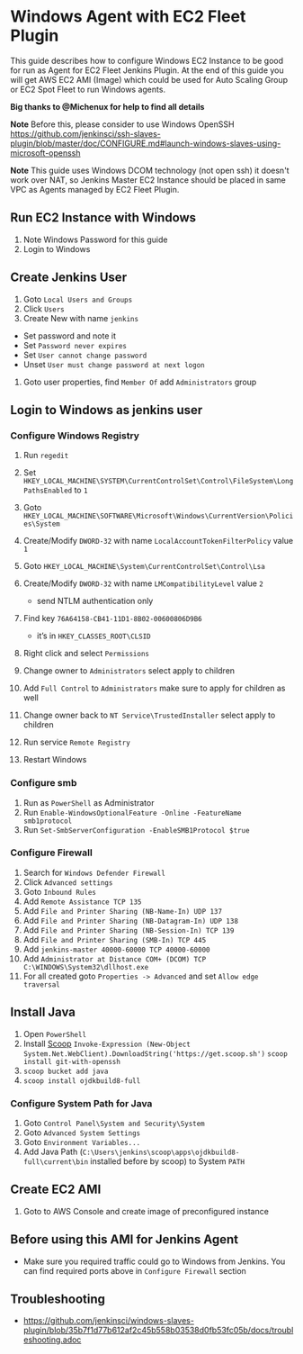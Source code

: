 # Windows Agent with EC2 Fleet Plugin

This guide describes how to configure Windows EC2 Instance to be good for run
as Agent for EC2 Fleet Jenkins Plugin. At the end of this guide you 
will get AWS EC2 AMI (Image) which could be used for Auto Scaling Group
or EC2 Spot Fleet to run Windows agents.

**Big thanks to @Michenux for help to find all details**

**Note** Before this, please consider to use Windows OpenSSH 
https://github.com/jenkinsci/ssh-slaves-plugin/blob/master/doc/CONFIGURE.md#launch-windows-slaves-using-microsoft-openssh

**Note** This guide uses Windows DCOM technology (not open ssh) it doesn't work over NAT,
so Jenkins Master EC2 Instance should be placed in same VPC as Agents managed by EC2 Fleet Plugin.

## Run EC2 Instance with Windows

1. Note Windows Password for this guide
1. Login to Windows

## Create Jenkins User

1. Goto ```Local Users and Groups```
1. Click ```Users```
1. Create New with name ```jenkins```
  - Set password and note it
  - Set ```Password never expires```
  - Set ```User cannot change password```
  - Unset ```User must change password at next logon```
1. Goto user properties, find ```Member Of``` add ```Administrators``` group

## Login to Windows as jenkins user

### Configure Windows Registry

1. Run ```regedit```

1. Set ```HKEY_LOCAL_MACHINE\SYSTEM\CurrentControlSet\Control\FileSystem\LongPathsEnabled``` to ```1```

1. Goto ```HKEY_LOCAL_MACHINE\SOFTWARE\Microsoft\Windows\CurrentVersion\Policies\System```
1. Create/Modify ```DWORD-32``` with name ```LocalAccountTokenFilterPolicy``` value ```1```

1. Goto ```HKEY_LOCAL_MACHINE\System\CurrentControlSet\Control\Lsa```
1. Create/Modify ```DWORD-32``` with name ```LMCompatibilityLevel``` value ```2```
   - send NTLM authentication only
   
1. Find key ```76A64158-CB41-11D1-8B02-00600806D9B6``` 
   - it’s in ```HKEY_CLASSES_ROOT\CLSID```
1. Right click and select ```Permissions```
1. Change owner to ```Administrators``` select apply to children
1. Add ```Full Control``` to ```Administrators``` make sure to apply for children as well
1. Change owner back to ```NT Service\TrustedInstaller``` select apply to children

1. Run service ```Remote Registry```
1. Restart Windows

### Configure smb

1. Run as ```PowerShell``` as Administrator
1. Run ```Enable-WindowsOptionalFeature -Online -FeatureName smb1protocol```
1. Run ```Set-SmbServerConfiguration -EnableSMB1Protocol $true```

### Configure Firewall

1. Search for ```Windows Defender Firewall```
1. Click ```Advanced settings```
1. Goto ```Inbound Rules```
1. Add ```Remote Assistance TCP 135```
1. Add ```File and Printer Sharing (NB-Name-In) UDP 137```
1. Add ```File and Printer Sharing (NB-Datagram-In) UDP 138```
1. Add ```File and Printer Sharing (NB-Session-In) TCP 139```
1. Add ```File and Printer Sharing (SMB-In) TCP 445```
1. Add ```jenkins-master 40000-60000 TCP 40000-60000```
1. Add ```Administrator at Distance COM+ (DCOM) TCP C:\WINDOWS\System32\dllhost.exe```
1. For all created goto ```Properties -> Advanced``` and set ```Allow edge traversal```

## Install Java

1. Open ```PowerShell```
1. Install [Scoop](https://scoop.sh/) ```Invoke-Expression (New-Object System.Net.WebClient).DownloadString('https://get.scoop.sh')```
```scoop install git-with-openssh```
1. ```scoop bucket add java```
1. ```scoop install ojdkbuild8-full```

### Configure System Path for Java

1. Goto ```Control Panel\System and Security\System```
1. Goto ```Advanced System Settings```
1. Goto ```Environment Variables...```
1. Add Java Path (```C:\Users\jenkins\scoop\apps\ojdkbuild8-full\current\bin``` installed before by scoop) to System ```PATH```

## Create EC2 AMI

1. Goto to AWS Console and create image of preconfigured instance

## Before using this AMI for Jenkins Agent

- Make sure you required traffic could go to Windows from Jenkins. You can find
required ports above in ```Configure Firewall``` section

## Troubleshooting 

- https://github.com/jenkinsci/windows-slaves-plugin/blob/35b7f1d77b612af2c45b558b03538d0fb53fc05b/docs/troubleshooting.adoc